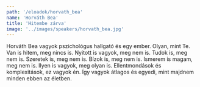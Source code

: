 ```yaml
---
path: '/eloadok/horvath_bea'
name: 'Horváth Bea'
title: 'Hitembe zárva'
image: '../images/speakers/horvath_bea.jpg'
---
```


Horváth Bea vagyok pszichológus hallgató és egy ember. Olyan, mint Te. Van is hitem, meg nincs is. Nyitott is vagyok, meg nem is. Tudok is, meg nem is. Szeretek is, meg nem is. Bízok is, meg nem is. Ismerem is magam, meg nem is. Ilyen is vagyok, meg olyan is. Ellentmondások és komplexitások, ez vagyok én. Így vagyok átlagos és egyedi, mint majdnem minden ebben az életben.

<!-- end -->
